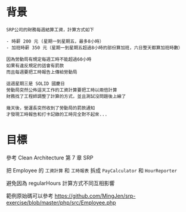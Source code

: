# 背景
```
SRP公司的財務每週結算工資，計算方式如下
```
```
- 時薪 200 元 (星期一到星期五，最多8小時）
- 加班時薪 350 元（星期一到星期五超過8小時的部份算加班，六日整天都算加班時數）
```

```
因為勞動局有規定每週工時不能超過60小時
如果有違反規定的話會有罰款
而且每週要把工時報告上傳給勞動局

這週星期三是 SOLID 國慶日
勞動局突然公佈這天工作的工資計算要把工時以兩倍計算
財務找了工程師調整了計算的方式，並且測試沒問題後上線了

幾天後，營運長突然收到了勞動局的罰款通知
才發現工時報告和打卡記錄的工時完全對不起來...
```
# 目標
參考 Clean Architecture 第 7 章 SRP

把 Employee 的 `工資計算` 和 `工時報表` 拆成 `PayCalculator` 和 `HourReporter`

避免因為 regularHours 計算方式不同互相影響

範例原始碼可以參考 https://github.com/MingJen/srp-exercise/blob/master/php/src/Employee.php
